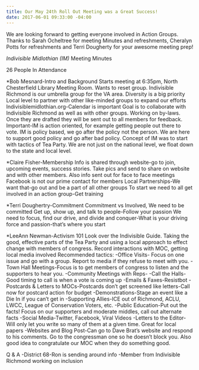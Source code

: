 ```yaml
---
title: Our May 24th Roll Out Meeting was a Great Success!
date: 2017-06-01 09:33:00 -04:00
---
```


We are looking forward to getting everyone involved in Action Groups. Thanks to Sarah Ocheltree for meeting Minutes and refreshments, Cheralyn Potts for refreshments and Terri Dougherty for your awesome meeting prep!


*Indivisible Midlothian (IM)*
Meeting Minutes

26 People In Attendance

*Bob Mesnard-Intro and Background
Starts meeting at 6:35pm, North Chesterfield Library Meeting Room.
Wants to reset group.  Indivisible Richmond is our umbrella group for the VA area. 
Diversity is a big priority
Local level to partner with other like-minded groups to expand our efforts
Indivisiblemidlothian.org-Calendar is important
Goal is to collaborate with Indivisible Richmond as well as with other groups. Working on by-laws. Once they are drafted they will be sent out to all members for feedback.
Important-IM is action oriented, for example getting people out there to vote. 
IM is policy based, we go after the policy not the person. We are here to support good policy and go after bad policy.
Concept of IM was to start with tactics of Tea Party. We are not just on the national level, we float down to the state and local level.

*Claire Fisher-Membership
Info is shared through website-go to join, upcoming events, success stories. Take pics and send to share on website and with other members.
Also info sent out for face to face meetings
Facebook is not our prime contact for members
Local Partnerships-We want that-go out and be a part of all other groups
To start we need to all get involved in an action group-Get training

*Terri Doughertry-Commitment
Commitment vs Involved, We need to be committed
Get up, show up, and talk to people-Follow your passion
We need to focus, find our drive, and divide and conquer-What is your driving force and passion-that’s where you start
	
*LeeAnn Newman-Activism 101
Look over the Indivisible Guide. Taking the good, effective parts of the Tea Party and using a local approach to effect change with members of congress. Record interactions with MOC, getting local media involved
Recommended tactics:
-Office Visits- Focus on one issue and go with a group. Report to media if they refuse to meet with you. 
-Town Hall Meetings-Focus is to get members of congress to listen and the supporters to hear you. 
-Community Meetings with Reps-
-Call the Halls-Good timing to call is when a vote is coming up
-Emails & Faxes-Resistbot
-Postcards & Letters to MOCs-Postcards don’t get screened like letters-Call now for postcard action for budget
-Demonstrations-Stage an event like a Die In if you can’t get in
-Supporting Allies-ICE out of Richmond, ACLU, LWCC, League of Conservation Voters, etc.
-Public Education-Put out the facts! Focus on our supporters and moderate middles, call out alternate facts
-Social Media-Twitter, Facebook, Viral Videos
-Letters to the Editor-Will only let you write so many of them at a given time. Great for local papers
-Websites and Blog Post-Can go to Dave Brat’s website and respond to his comments. Go to the congressman one so he doesn’t block you. Also good idea to congratulate our MOC when they do something good.

Q & A
-District 68-Ron is sending around info
-Member from Indivisible Richmond working on inclusion
